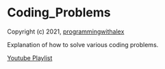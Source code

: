 # Coding_Problems

Copyright (c) 2021, [programmingwithalex](https://github.com/programmingwithalex)

Explanation of how to solve various coding problems.

[Youtube Playlist](https://www.youtube.com/watch?v=eWq7lx9oOdM&list=PL0dOL8Z7pG3IJTzMwf7Zs0CChzbU_Mm9f)
